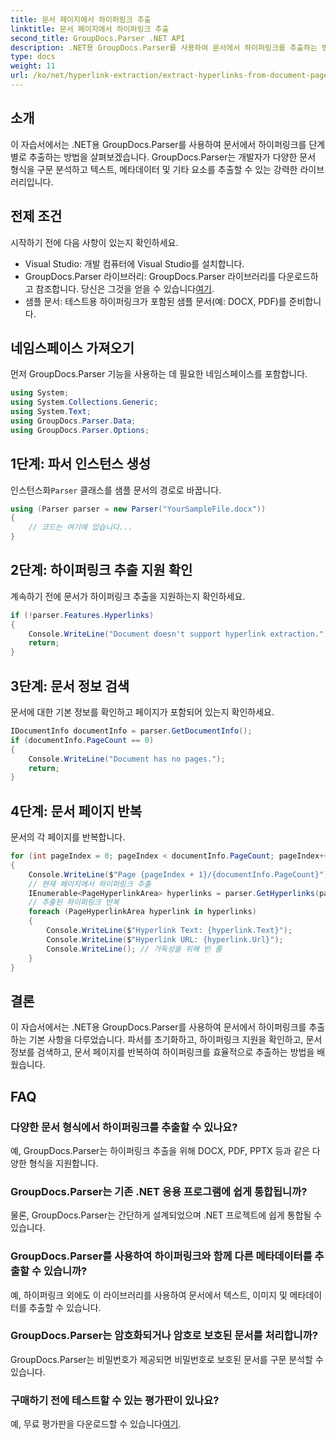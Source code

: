 ```yaml
---
title: 문서 페이지에서 하이퍼링크 추출
linktitle: 문서 페이지에서 하이퍼링크 추출
second_title: GroupDocs.Parser .NET API
description: .NET용 GroupDocs.Parser를 사용하여 문서에서 하이퍼링크를 추출하는 방법을 알아보세요. C#에서 하이퍼링크 추출을 위한 단계별 가이드입니다.
type: docs
weight: 11
url: /ko/net/hyperlink-extraction/extract-hyperlinks-from-document-page/
---
```

## 소개
이 자습서에서는 .NET용 GroupDocs.Parser를 사용하여 문서에서 하이퍼링크를 단계별로 추출하는 방법을 살펴보겠습니다. GroupDocs.Parser는 개발자가 다양한 문서 형식을 구문 분석하고 텍스트, 메타데이터 및 기타 요소를 추출할 수 있는 강력한 라이브러리입니다.
## 전제 조건
시작하기 전에 다음 사항이 있는지 확인하세요.
- Visual Studio: 개발 컴퓨터에 Visual Studio를 설치합니다.
-  GroupDocs.Parser 라이브러리: GroupDocs.Parser 라이브러리를 다운로드하고 참조합니다. 당신은 그것을 얻을 수 있습니다[여기](https://releases.groupdocs.com/parser/net/).
- 샘플 문서: 테스트용 하이퍼링크가 포함된 샘플 문서(예: DOCX, PDF)를 준비합니다.

## 네임스페이스 가져오기
먼저 GroupDocs.Parser 기능을 사용하는 데 필요한 네임스페이스를 포함합니다.
```csharp
using System;
using System.Collections.Generic;
using System.Text;
using GroupDocs.Parser.Data;
using GroupDocs.Parser.Options;
```
## 1단계: 파서 인스턴스 생성
 인스턴스화`Parser` 클래스를 샘플 문서의 경로로 바꿉니다.
```csharp
using (Parser parser = new Parser("YourSampleFile.docx"))
{
    // 코드는 여기에 있습니다...
}
```
## 2단계: 하이퍼링크 추출 지원 확인
계속하기 전에 문서가 하이퍼링크 추출을 지원하는지 확인하세요.
```csharp
if (!parser.Features.Hyperlinks)
{
    Console.WriteLine("Document doesn't support hyperlink extraction.");
    return;
}
```
## 3단계: 문서 정보 검색
문서에 대한 기본 정보를 확인하고 페이지가 포함되어 있는지 확인하세요.
```csharp
IDocumentInfo documentInfo = parser.GetDocumentInfo();
if (documentInfo.PageCount == 0)
{
    Console.WriteLine("Document has no pages.");
    return;
}
```
## 4단계: 문서 페이지 반복
문서의 각 페이지를 반복합니다.
```csharp
for (int pageIndex = 0; pageIndex < documentInfo.PageCount; pageIndex++)
{
    Console.WriteLine($"Page {pageIndex + 1}/{documentInfo.PageCount}");
    // 현재 페이지에서 하이퍼링크 추출
    IEnumerable<PageHyperlinkArea> hyperlinks = parser.GetHyperlinks(pageIndex);
    // 추출된 하이퍼링크 반복
    foreach (PageHyperlinkArea hyperlink in hyperlinks)
    {
        Console.WriteLine($"Hyperlink Text: {hyperlink.Text}");
        Console.WriteLine($"Hyperlink URL: {hyperlink.Url}");
        Console.WriteLine(); // 가독성을 위해 빈 줄
    }
}
```

## 결론
이 자습서에서는 .NET용 GroupDocs.Parser를 사용하여 문서에서 하이퍼링크를 추출하는 기본 사항을 다루었습니다. 파서를 초기화하고, 하이퍼링크 지원을 확인하고, 문서 정보를 검색하고, 문서 페이지를 반복하여 하이퍼링크를 효율적으로 추출하는 방법을 배웠습니다.

## FAQ
### 다양한 문서 형식에서 하이퍼링크를 추출할 수 있나요?
예, GroupDocs.Parser는 하이퍼링크 추출을 위해 DOCX, PDF, PPTX 등과 같은 다양한 형식을 지원합니다.
### GroupDocs.Parser는 기존 .NET 응용 프로그램에 쉽게 통합됩니까?
물론, GroupDocs.Parser는 간단하게 설계되었으며 .NET 프로젝트에 쉽게 통합될 수 있습니다.
### GroupDocs.Parser를 사용하여 하이퍼링크와 함께 다른 메타데이터를 추출할 수 있습니까?
예, 하이퍼링크 외에도 이 라이브러리를 사용하여 문서에서 텍스트, 이미지 및 메타데이터를 추출할 수 있습니다.
### GroupDocs.Parser는 암호화되거나 암호로 보호된 문서를 처리합니까?
GroupDocs.Parser는 비밀번호가 제공되면 비밀번호로 보호된 문서를 구문 분석할 수 있습니다.
### 구매하기 전에 테스트할 수 있는 평가판이 있나요?
 예, 무료 평가판을 다운로드할 수 있습니다[여기](https://releases.groupdocs.com/).